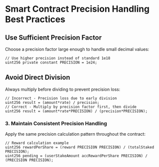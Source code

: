 # Smart Contract Precision Handling Best Practices

## Use Sufficient Precision Factor
Choose a precision factor large enough to handle small decimal values:
```solidity
// Use higher precision instead of standard 1e18
uint256 private constant PRECISION = 1e24;
```

## Avoid Direct Division
Always multiply before dividing to prevent precision loss:
```solidity
// Incorrect - Precision loss due to early division
uint256 result = (amount*rate) / precision;
// Correct - Multiply by precision factor first, then divide
uint256 result = (amount*rate*PRECISION) / (precision*PRECISION);
```


### 3. Maintain Consistent Precision Handling
Apply the same precision calculation pattern throughout the contract:
```solidity
// Reward calculation example
uint256 rewardPerShare = (reward PRECISION PRECISION) / (totalStaked PRECISION);
uint256 pending = (userStakeAmount accRewardPerShare PRECISION) / (PRECISION PRECISION);
```
